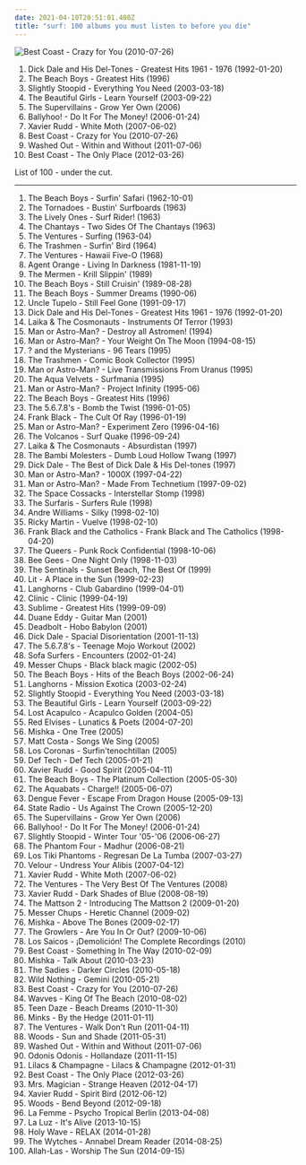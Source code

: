 ```yaml
---
date: 2021-04-10T20:51:01.408Z
title: "surf: 100 albums you must listen to before you die"
---
```

![Best Coast - Crazy for You (2010-07-26)](https://img.discogs.com/wBqojqfUqW7JPRm-k7Ay0V3sJhk=/fit-in/600x600/filters:strip_icc():format(jpeg):mode_rgb():quality(90)/discogs-images/R-2364771-1436727994-5630.jpeg.jpg "Best Coast - Crazy for You (2010-07-26)")
<ol class="albums">
<li data-cover="http://coverartarchive.org/release/8eba350a-5f56-4c19-99d7-7ddd26e89535/16705043688-500.jpg" data-tags="surf" role="button">Dick Dale and His Del-Tones - Greatest Hits 1961 - 1976 (1992-01-20)</li>
<li data-cover="https://img.discogs.com/diBFTozZc_XMIj_DaE1xto6-6rY=/fit-in/170x170/filters:strip_icc():format(jpeg):mode_rgb():quality(90)/discogs-images/R-693375-1313780934.jpeg.jpg" data-tags="surf, rock n roll" role="button">The Beach Boys - Greatest Hits (1996)</li>
<li data-cover="https://img.discogs.com/KgBjHyjGEwqcvfrXOmPth4FEFFQ=/fit-in/600x601/filters:strip_icc():format(jpeg):mode_rgb():quality(90)/discogs-images/R-3576516-1336355004.jpeg.jpg" data-tags="reggae, ska, summer" role="button">Slightly Stoopid - Everything You Need (2003-03-18)</li>
<li data-cover="http://coverartarchive.org/release/27f926ab-ff13-4be5-bebe-99e5e23e426e/5749835402-500.jpg" data-tags="surf" role="button">The Beautiful Girls - Learn Yourself (2003-09-22)</li>
<li data-cover="https://img.discogs.com/C-GIJ37K5lw77l09qevF9Di2VP0=/fit-in/600x600/filters:strip_icc():format(jpeg):mode_rgb():quality(90)/discogs-images/R-3625999-1439766596-5010.jpeg.jpg" data-tags="chill, reggae, surf, ska, summer, california, dancehall, beach, baixar depois, happy music for work" role="button">The Supervillains - Grow Yer Own (2006)</li>
<li data-cover="http://coverartarchive.org/release/abc685a8-6339-4b71-bd30-1fb9b4b48ae1/2203270543-500.jpg" data-tags="chill, reggae, surf, summer, california, beach, reggae-rock, bally, happy music for work" role="button">Ballyhoo! - Do It For The Money! (2006-01-24)</li>
<li data-cover="https://img.discogs.com/lwkGNhHJvvJVL1mkDqV5DD_js8g=/fit-in/600x559/filters:strip_icc():format(jpeg):mode_rgb():quality(90)/discogs-images/R-1065389-1189602288.jpeg.jpg" data-tags="surf, australian" role="button">Xavier Rudd - White Moth (2007-06-02)</li>
<li data-cover="https://img.discogs.com/wBqojqfUqW7JPRm-k7Ay0V3sJhk=/fit-in/600x600/filters:strip_icc():format(jpeg):mode_rgb():quality(90)/discogs-images/R-2364771-1436727994-5630.jpeg.jpg" data-tags="lo-fi, garage rock" role="button">Best Coast - Crazy for You (2010-07-26)</li>
<li data-cover="http://coverartarchive.org/release/9e944b69-8e75-47f7-8d85-1a2584bf3f7c/25694000082-500.jpg" data-tags="chillwave" role="button">Washed Out - Within and Without (2011-07-06)</li>
<li data-cover="http://coverartarchive.org/release/6de48734-e3b2-451f-8be1-2f65616b1e37/946776332-500.jpg" data-tags="indie, indie rock, lo-fi" role="button">Best Coast - The Only Place (2012-03-26)</li>
</ol>
List of 100 - under the cut.
<!-- more -->

_________________

<ol class="albums">
<li data-cover="https://img.discogs.com/naLLie-aCQ-3elkhmF2vgERHtdc=/fit-in/495x500/filters:strip_icc():format(jpeg):mode_rgb():quality(90)/discogs-images/R-6712956-1425149811-3644.jpeg.jpg" data-tags="surf rock, rock, 60s" role="button">
The Beach Boys - Surfin' Safari (1962-10-01)
</li>
<li data-cover="http://coverartarchive.org/release/0f055c6b-5a0c-40c5-891c-ff9e41d16acd/22422100646-500.jpg" data-tags="surf" role="button">
The Tornadoes - Bustin' Surfboards (1963)
</li>
<li data-cover="http://coverartarchive.org/release/b2819cfe-e451-40aa-bea8-a1367c8b67f0/17182662252-500.jpg" data-tags="instrumental" role="button">
The Lively Ones - Surf Rider! (1963)
</li>
<li data-cover="http://coverartarchive.org/release/fbb80136-8973-4f2b-b3c5-eada009e9c06/24528744592-500.jpg" data-tags="surf, rock n roll, surf rock, guitar virtuoso, rock'n'roll, bl00d7 m4r7" role="button">
The Chantays - Two Sides Of The Chantays (1963)
</li>
<li data-cover="https://img.discogs.com/r2O1LpKnOdwHh3tJfq2XUKjzYWc=/fit-in/600x605/filters:strip_icc():format(jpeg):mode_rgb():quality(90)/discogs-images/R-1644622-1516315226-3289.jpeg.jpg" data-tags="surf" role="button">
The Ventures - Surfing (1963-04)
</li>
<li data-cover="https://img.discogs.com/_DQavv8DT-REm9P13B67jLCuywE=/fit-in/590x579/filters:strip_icc():format(jpeg):mode_rgb():quality(90)/discogs-images/R-385990-1328699490.jpeg.jpg" data-tags="surf rock, garage rock, surfin bird" role="button">
The Trashmen - Surfin' Bird (1964)
</li>
<li data-cover="https://img.discogs.com/3nlui8RGMT03SNYnA-IgPa94BMQ=/fit-in/600x613/filters:strip_icc():format(jpeg):mode_rgb():quality(90)/discogs-images/R-6869769-1428774685-1743.jpeg.jpg" data-tags="instrumental, classic rock, surf" role="button">
The Ventures - Hawaii Five-O (1968)
</li>
<li data-cover="http://coverartarchive.org/release/44a77f28-c0c8-4b9c-ac11-2ba56e00ddfe/2221926630-500.jpg" data-tags="punk, surf punk" role="button">
Agent Orange - Living In Darkness (1981-11-19)
</li>
<li data-cover="https://img.discogs.com/vROb4mmCrH0mBcEK5O3iywZDfv8=/fit-in/600x600/filters:strip_icc():format(jpeg):mode_rgb():quality(90)/discogs-images/R-2380171-1562539341-9748.jpeg.jpg" data-tags="surf" role="button">
The Mermen - Krill Slippin' (1989)
</li>
<li data-cover="http://coverartarchive.org/release/fbc83a1b-b0ef-4e1a-b232-9209dfd7f654/3774853242-500.jpg" data-tags="surf, oldies, 60s" role="button">
The Beach Boys - Still Cruisin' (1989-08-28)
</li>
<li data-cover="http://coverartarchive.org/release/e9e6605b-de1d-4bb7-9021-62beee06e09f/5355706918-500.jpg" data-tags="oldies, the beach boys, the beach boys - summer dreams" role="button">
The Beach Boys - Summer Dreams (1990-06)
</li>
<li data-cover="https://img.discogs.com/PqD4V5GCVuTqdWD1zS_M3u5DPck=/fit-in/300x300/filters:strip_icc():format(jpeg):mode_rgb():quality(90)/discogs-images/R-3504333-1333048227.jpeg.jpg" data-tags="country, alt-country" role="button">
Uncle Tupelo - Still Feel Gone (1991-09-17)
</li>
<li data-cover="http://coverartarchive.org/release/8eba350a-5f56-4c19-99d7-7ddd26e89535/16705043688-500.jpg" data-tags="surf" role="button">
Dick Dale and His Del-Tones - Greatest Hits 1961 - 1976 (1992-01-20)
</li>
<li data-cover="http://coverartarchive.org/release/9afe4826-f879-4864-8b08-ee3219fcd821/28890740281-500.jpg" data-tags="surf, surf rock, instumental" role="button">
Laika & The Cosmonauts - Instruments Of Terror (1993)
</li>
<li data-cover="http://coverartarchive.org/release/1933de01-235c-4252-8acc-20bafbee6f23/16217895857-500.jpg" data-tags="surf" role="button">
Man or Astro-Man? - Destroy all Astromen! (1994)
</li>
<li data-cover="https://img.discogs.com/0lt0VPynj-LOuYonLu-nUk0mr3Y=/fit-in/588x600/filters:strip_icc():format(jpeg):mode_rgb():quality(90)/discogs-images/R-1190936-1342893999-8971.jpeg.jpg" data-tags="surf, surf rock, merkliste" role="button">
Man or Astro-Man? - Your Weight On The Moon (1994-08-15)
</li>
<li data-cover="http://coverartarchive.org/release/a8fff4a7-3f3c-4027-b13a-b0f51b40af24/22145029461-500.jpg" data-tags="garage rock" role="button">
? and the Mysterians - 96 Tears (1995)
</li>
<li data-cover="http://coverartarchive.org/release/b60147b4-f182-44cc-a359-58db5985d78a/28638241946-500.jpg" data-tags="surf" role="button">
The Trashmen - Comic Book Collector (1995)
</li>
<li data-cover="https://img.discogs.com/sIuKXb4v-yPsufIxB7An52OKjns=/fit-in/150x144/filters:strip_icc():format(jpeg):mode_rgb():quality(90)/discogs-images/R-1077680-1295568508.jpeg.jpg" data-tags="instrumental, surf, live, surf rock, surf punk, bl00d7 m4r7, tr4sh13" role="button">
Man or Astro-Man? - Live Transmissions From Uranus (1995)
</li>
<li data-cover="http://coverartarchive.org/release/453fc7d8-c1fa-4609-8969-7bec1bce2488/13129654482-500.jpg" data-tags="instrumental, surf" role="button">
The Aqua Velvets - Surfmania (1995)
</li>
<li data-cover="http://coverartarchive.org/release/59426b59-a04c-4d5a-907d-fb9fd58bf738/20987635298-500.jpg" data-tags="surf" role="button">
Man or Astro-Man? - Project Infinity (1995-06)
</li>
<li data-cover="https://img.discogs.com/diBFTozZc_XMIj_DaE1xto6-6rY=/fit-in/170x170/filters:strip_icc():format(jpeg):mode_rgb():quality(90)/discogs-images/R-693375-1313780934.jpeg.jpg" data-tags="surf, rock n roll" role="button">
The Beach Boys - Greatest Hits (1996)
</li>
<li data-cover="https://img.discogs.com/F1UhbcMi5S_XSBleF_Okd600xIA=/fit-in/400x393/filters:strip_icc():format(jpeg):mode_rgb():quality(90)/discogs-images/R-8524689-1463346109-4159.jpeg.jpg" data-tags="indie, japanese, surf, garage rock, female vocalist, rock'n roll, resistance is futile, and i hate that my feet are dancing so much, tdhassociation" role="button">
The 5.6.7.8's - Bomb the Twist (1996-01-05)
</li>
<li data-cover="http://coverartarchive.org/release/bd3070ca-bbc3-4f90-94ae-fb009ff7e882/15482523249-500.jpg" data-tags="alternative, alternative rock" role="button">
Frank Black - The Cult Of Ray (1996-01-19)
</li>
<li data-cover="http://coverartarchive.org/release/20532932-c1f1-4c78-9127-4d8cdc5ad7b4/10425417412-500.jpg" data-tags="instrumental, surf, surf rock" role="button">
Man or Astro-Man? - Experiment Zero (1996-04-16)
</li>
<li data-cover="http://coverartarchive.org/release/588c155e-5905-49b7-934a-c0bdfaa5b6b9/15586507441-500.jpg" data-tags="surf, bl00d7 m4r7" role="button">
The Volcanos - Surf Quake (1996-09-24)
</li>
<li data-cover="http://coverartarchive.org/release/9d5af185-00b2-4c2a-8b6b-334bd098b910/28890692101-500.jpg" data-tags="surf, surf rock" role="button">
Laika & The Cosmonauts - Absurdistan (1997)
</li>
<li data-cover="http://coverartarchive.org/release/a1904868-e9ab-4fd7-825e-842ca12f80fa/4517336324-500.jpg" data-tags="surf" role="button">
The Bambi Molesters - Dumb Loud Hollow Twang (1997)
</li>
<li data-cover="https://img.discogs.com/CDmrFOv2u2wj_rw_DHJiP9ZsPWs=/fit-in/600x606/filters:strip_icc():format(jpeg):mode_rgb():quality(90)/discogs-images/R-14653847-1579014090-4769.jpeg.jpg" data-tags="surf" role="button">
Dick Dale - The Best of Dick Dale & His Del-tones (1997)
</li>
<li data-cover="http://coverartarchive.org/release/6f338b57-cfc9-4355-a2bf-628181019ee6/9165076914-500.jpg" data-tags="surf, experimental, robot rock" role="button">
Man or Astro-Man? - 1000X (1997-04-22)
</li>
<li data-cover="http://coverartarchive.org/release/15526833-fec3-49eb-b587-3e2debd3ef67/5813876796-500.jpg" data-tags="surf" role="button">
Man or Astro-Man? - Made From Technetium (1997-09-02)
</li>
<li data-cover="http://coverartarchive.org/release/ccc286fc-17f7-4566-92f2-125f31c73b68/17182646128-500.jpg" data-tags="surf, surf rock, surf guitar" role="button">
The Space Cossacks - Interstellar Stomp (1998)
</li>
<li data-cover="https://img.discogs.com/Dbynx4lWCcOI8sdVFzhDgTNzGx0=/fit-in/600x585/filters:strip_icc():format(jpeg):mode_rgb():quality(90)/discogs-images/R-8503660-1583953406-6793.jpeg.jpg" data-tags="surf rock, surf" role="button">
The Surfaris - Surfers Rule (1998)
</li>
<li data-cover="http://coverartarchive.org/release/dee8fe07-f434-46cb-9731-0d668800e445/13476591738-500.jpg" data-tags="bad ass" role="button">
Andre Williams - Silky (1998-02-10)
</li>
<li data-cover="https://img.discogs.com/uhtWtyjsps4qpye-jxhAj7uNpAE=/fit-in/500x500/filters:strip_icc():format(jpeg):mode_rgb():quality(90)/discogs-images/R-4843072-1396451672-1423.jpeg.jpg" data-tags="latin" role="button">
Ricky Martin - Vuelve (1998-02-10)
</li>
<li data-cover="https://img.discogs.com/oOu0tXKOjtAdbvdCWJVZx4JSIvU=/fit-in/600x600/filters:strip_icc():format(jpeg):mode_rgb():quality(90)/discogs-images/R-400111-1243787011.jpeg.jpg" data-tags="indie, rock, alternative, indie rock" role="button">
Frank Black and the Catholics - Frank Black and The Catholics (1998-04-20)
</li>
<li data-cover="http://coverartarchive.org/release/8e495cbc-49e9-46e7-9809-714f2fb3fbf3/6383477476-500.jpg" data-tags="rock, punk, surf, hopeless, make me happy, fan-fucking-tastic, poppunk" role="button">
The Queers - Punk Rock Confidential (1998-10-06)
</li>
<li data-cover="https://img.discogs.com/h09j3rFsID_d3IQDD9P3EXbhQSk=/fit-in/600x600/filters:strip_icc():format(jpeg):mode_rgb():quality(90)/discogs-images/R-503157-1136621189.jpeg.jpg" data-tags="disco" role="button">
Bee Gees - One Night Only (1998-11-03)
</li>
<li data-cover="http://coverartarchive.org/release/31682ed7-7168-4cbf-ae10-6d57f332749d/17180551186-500.jpg" data-tags="surf" role="button">
The Sentinals - Sunset Beach, The Best Of (1999)
</li>
<li data-cover="https://img.discogs.com/i9uA0TZJ9Q72ePh9e-V5XWwgSIA=/fit-in/296x300/filters:strip_icc():format(jpeg):mode_rgb():quality(90)/discogs-images/R-1836667-1246787710.jpeg.jpg" data-tags="alternative rock" role="button">
Lit - A Place in the Sun (1999-02-23)
</li>
<li data-cover="https://img.discogs.com/C5w1I4u_N8l28Vls6WHAT-uqrT0=/fit-in/600x600/filters:strip_icc():format(jpeg):mode_rgb():quality(90)/discogs-images/R-2359577-1279405331.jpeg.jpg" data-tags="instrumental, surf, surf rock, twangy guitar" role="button">
Langhorns - Club Gabardino (1999-04-01)
</li>
<li data-cover="https://img.discogs.com/EgR2x4E687T6KNln71rYx84wowg=/fit-in/600x596/filters:strip_icc():format(jpeg):mode_rgb():quality(90)/discogs-images/R-993209-1526181612-3424.jpeg.jpg" data-tags="alternative rock, surf, indie rock, new wave, garage rock, post-punk revival, rivers all time favorite albums, greatest albums of the 90s, black and white album cover, arty farty punk" role="button">
Clinic - Clinic (1999-04-19)
</li>
<li data-cover="http://coverartarchive.org/release/80637d8b-5372-4185-9324-665312d1607e/7357477241-500.jpg" data-tags="ska" role="button">
Sublime - Greatest Hits (1999-09-09)
</li>
<li data-cover="https://img.discogs.com/SNmjbce6_drYmnF21w8IzfYICN0=/fit-in/400x355/filters:strip_icc():format(jpeg):mode_rgb():quality(90)/discogs-images/R-8314829-1459184560-8371.jpeg.jpg" data-tags="country, instrumental" role="button">
Duane Eddy - Guitar Man (2001)
</li>
<li data-cover="https://img.discogs.com/Ns_1oP_oKZZuapSj_hpzxmCTIig=/fit-in/600x600/filters:strip_icc():format(jpeg):mode_rgb():quality(90)/discogs-images/R-3150112-1318084280.jpeg.jpg" data-tags="surf" role="button">
Deadbolt - Hobo Babylon (2001)
</li>
<li data-cover="http://coverartarchive.org/release/e1d7d161-d216-3f04-9dd3-349bf6191148/23354822195-500.jpg" data-tags="surf, surf rock" role="button">
Dick Dale - Spacial Disorientation (2001-11-13)
</li>
<li data-cover="http://coverartarchive.org/release/1032ded2-d9db-3f48-b25a-d2c065c2ee9e/24967222389-500.jpg" data-tags="japanese, rock, surf, garage rock" role="button">
The 5.6.7.8's - Teenage Mojo Workout (2002)
</li>
<li data-cover="http://coverartarchive.org/release/83b25612-55c6-4cbf-8a38-60fc7189a84b/1837881315-500.jpg" data-tags="trip-hop" role="button">
Sofa Surfers - Encounters (2002-01-24)
</li>
<li data-cover="http://coverartarchive.org/release/890793d8-1291-4e11-9825-2eda27dcbbe5/6419386063-500.jpg" data-tags="underground, bl00d7 m4r7" role="button">
Messer Chups - Black black magic (2002-05)
</li>
<li data-cover="https://img.discogs.com/3VAbod3Gs7GqU9mimsg6L95IbZY=/fit-in/600x450/filters:strip_icc():format(jpeg):mode_rgb():quality(90)/discogs-images/R-448660-1453151645-7880.jpeg.jpg" data-tags="surf, rock n roll, t b boys" role="button">
The Beach Boys - Hits of the Beach Boys (2002-06-24)
</li>
<li data-cover="https://img.discogs.com/EaI2xdKKAz3G9krzAGbLIseXN2g=/fit-in/598x600/filters:strip_icc():format(jpeg):mode_rgb():quality(90)/discogs-images/R-548873-1375460544-4008.jpeg.jpg" data-tags="surf" role="button">
Langhorns - Mission Exotica (2003-02-24)
</li>
<li data-cover="https://img.discogs.com/KgBjHyjGEwqcvfrXOmPth4FEFFQ=/fit-in/600x601/filters:strip_icc():format(jpeg):mode_rgb():quality(90)/discogs-images/R-3576516-1336355004.jpeg.jpg" data-tags="reggae, ska, summer" role="button">
Slightly Stoopid - Everything You Need (2003-03-18)
</li>
<li data-cover="http://coverartarchive.org/release/27f926ab-ff13-4be5-bebe-99e5e23e426e/5749835402-500.jpg" data-tags="surf" role="button">
The Beautiful Girls - Learn Yourself (2003-09-22)
</li>
<li data-cover="http://coverartarchive.org/release/9def2489-d952-4325-88df-d3b09667e9f0/22134783207-500.jpg" data-tags="surf, surf rock" role="button">
Lost Acapulco - Acapulco Golden (2004-05)
</li>
<li data-cover="https://img.discogs.com/nEK0kFJVh-KgvHJmB_0R8SZ27cU=/fit-in/350x350/filters:strip_icc():format(jpeg):mode_rgb():quality(90)/discogs-images/R-4615754-1370020221-6824.jpeg.jpg" data-tags="surf" role="button">
Red Elvises - Lunatics & Poets (2004-07-20)
</li>
<li data-cover="https://img.discogs.com/PimSdFjTlBqkFiDDl4H67OmjRF4=/fit-in/500x500/filters:strip_icc():format(jpeg):mode_rgb():quality(90)/discogs-images/R-2012008-1306115692.jpeg.jpg" data-tags="soulful" role="button">
Mishka - One Tree (2005)
</li>
<li data-cover="https://via.placeholder.com/450" data-tags="singer-songwriter, acoustic" role="button">
Matt Costa - Songs We Sing (2005)
</li>
<li data-cover="https://img.discogs.com/0Bb1FE3_803F9oZ17Wjaran8Z3c=/fit-in/265x265/filters:strip_icc():format(jpeg):mode_rgb():quality(90)/discogs-images/R-2641924-1294592923.jpeg.jpg" data-tags="surf" role="button">
Los Coronas - Surfin'tenochtillan (2005)
</li>
<li data-cover="https://img.discogs.com/_-sYDENbhimRP2fWXuEIoOrn7Nc=/fit-in/500x500/filters:strip_icc():format(jpeg):mode_rgb():quality(90)/discogs-images/R-947558-1271119180.jpeg.jpg" data-tags="japanese, surf, hawaii, bilingual, must have, music i like but dont own" role="button">
Def Tech - Def Tech (2005-01-21)
</li>
<li data-cover="https://img.discogs.com/89BscsZ5gp_OLkxKGeyZL63Ks58=/fit-in/600x600/filters:strip_icc():format(jpeg):mode_rgb():quality(90)/discogs-images/R-2271346-1274280912.jpeg.jpg" data-tags="chill, rock, alternative, reggae, surf, blues, world music, good spirit xavier rudd" role="button">
Xavier Rudd - Good Spirit (2005-04-11)
</li>
<li data-cover="http://coverartarchive.org/release/38b2dbf5-2a47-468c-a07b-79578423e5d0/14712475865-500.jpg" data-tags="60s, surf, easy listening, soft rock, oldies, library, the beach boys, lossless, t b boys, br5albums, br5next" role="button">
The Beach Boys - The Platinum Collection (2005-05-30)
</li>
<li data-cover="http://coverartarchive.org/release/f05702c0-a8ef-473f-9ce8-e9dbb4ca10a0/4964947583-500.jpg" data-tags="ska" role="button">
The Aquabats - Charge!! (2005-06-07)
</li>
<li data-cover="http://coverartarchive.org/release/a109f2c5-aa07-4e37-95b0-965718c5d96d/6453800513-500.jpg" data-tags="indie, cambodian, aj playlist" role="button">
Dengue Fever - Escape From Dragon House (2005-09-13)
</li>
<li data-cover="http://coverartarchive.org/release/c2b401b0-17d6-4c99-b682-a44228ed8ee0/15278504062-500.jpg" data-tags="reggae" role="button">
State Radio - Us Against The Crown (2005-12-20)
</li>
<li data-cover="https://img.discogs.com/C-GIJ37K5lw77l09qevF9Di2VP0=/fit-in/600x600/filters:strip_icc():format(jpeg):mode_rgb():quality(90)/discogs-images/R-3625999-1439766596-5010.jpeg.jpg" data-tags="chill, reggae, surf, ska, summer, california, dancehall, beach, baixar depois, happy music for work" role="button">
The Supervillains - Grow Yer Own (2006)
</li>
<li data-cover="http://coverartarchive.org/release/abc685a8-6339-4b71-bd30-1fb9b4b48ae1/2203270543-500.jpg" data-tags="chill, reggae, surf, summer, california, beach, reggae-rock, bally, happy music for work" role="button">
Ballyhoo! - Do It For The Money! (2006-01-24)
</li>
<li data-cover="https://via.placeholder.com/450" data-tags="reggae rock" role="button">
Slightly Stoopid - Winter Tour '05-'06 (2006-06-27)
</li>
<li data-cover="https://img.discogs.com/5vS-ovT4MtsZtK0XsLSFYykA-aM=/fit-in/597x592/filters:strip_icc():format(jpeg):mode_rgb():quality(90)/discogs-images/R-817925-1161891332.jpeg.jpg" data-tags="surf, surf rock, rock, instrumental, instrumental rock, instrumental surf" role="button">
The Phantom Four - Madhur (2006-08-21)
</li>
<li data-cover="https://img.discogs.com/wJOK4lj6EB6Ax9jtBzFWjIh01h0=/fit-in/500x500/filters:strip_icc():format(jpeg):mode_rgb():quality(90)/discogs-images/R-1041314-1311448693.jpeg.jpg" data-tags="surf" role="button">
Los Tiki Phantoms - Regresan De La Tumba (2007-03-27)
</li>
<li data-cover="http://coverartarchive.org/release/035a1bcc-8b8d-4f84-bd55-d89191fdd5b4/2992217469-500.jpg" data-tags="surf, indie pop, summer, soft, beach, sixties, shuffle, cry, brian wilson, bauns, fuckin good, boys dressed up in velvet, teenagelove" role="button">
Velour - Undress Your Alibis (2007-04-12)
</li>
<li data-cover="https://img.discogs.com/lwkGNhHJvvJVL1mkDqV5DD_js8g=/fit-in/600x559/filters:strip_icc():format(jpeg):mode_rgb():quality(90)/discogs-images/R-1065389-1189602288.jpeg.jpg" data-tags="surf, australian" role="button">
Xavier Rudd - White Moth (2007-06-02)
</li>
<li data-cover="http://coverartarchive.org/release/c3cc8759-010c-4212-8068-5c4052401514/4948990703-500.jpg" data-tags="oldies" role="button">
The Ventures - The Very Best Of The Ventures (2008)
</li>
<li data-cover="http://coverartarchive.org/release/2a25f4c3-bdeb-4420-9a74-0e1d8a560ddf/17893434961-500.jpg" data-tags="alternative, alternative rock" role="button">
Xavier Rudd - Dark Shades of Blue (2008-08-19)
</li>
<li data-cover="https://img.discogs.com/iaEaxp7ayBDbA4vGDANkSke4CaI=/fit-in/600x601/filters:strip_icc():format(jpeg):mode_rgb():quality(90)/discogs-images/R-1647273-1606839413-9128.jpeg.jpg" data-tags="jazz, surf" role="button">
The Mattson 2 - Introducing The Mattson 2 (2009-01-20)
</li>
<li data-cover="https://img.discogs.com/DPyo-rHyf-SDq975sqF1hQ2TTgQ=/fit-in/600x594/filters:strip_icc():format(jpeg):mode_rgb():quality(90)/discogs-images/R-2020698-1258986704.jpeg.jpg" data-tags="surf" role="button">
Messer Chups - Heretic Channel (2009-02)
</li>
<li data-cover="http://coverartarchive.org/release/d84b21b7-c64e-49d7-9331-884b1b190fd3/24765415405-500.jpg" data-tags="reggae" role="button">
Mishka - Above The Bones (2009-02-17)
</li>
<li data-cover="http://coverartarchive.org/release/766cf545-9651-4728-85e0-230d29adf83c/15868890607-500.jpg" data-tags="surf, usa, strange, psychedelic, california, garage, debut album, the desperate kingdom of love, 30 strand grass, 4jsfolk, q3jslfm, you cant be wise and then love at the same time, track to check again, stuff i still want to discover, 2unban" role="button">
The Growlers - Are You In Or Out? (2009-10-06)
</li>
<li data-cover="https://img.discogs.com/gOLVJFOOcZGwSnwKcllU0MaSIjU=/fit-in/600x599/filters:strip_icc():format(jpeg):mode_rgb():quality(90)/discogs-images/R-2617270-1364510667-2588.jpeg.jpg" data-tags="garage  rock" role="button">
Los Saicos - ¡Demolición! The Complete Recordings (2010)
</li>
<li data-cover="http://coverartarchive.org/release/9d3488d4-f797-4508-b3b8-9b94d1d5e12f/13607085685-500.jpg" data-tags="surf, lo-fi pop, post present medium, ppm" role="button">
Best Coast - Something In The Way (2010-02-09)
</li>
<li data-cover="http://coverartarchive.org/release/d990a9ed-4a9d-476d-940b-a15cd437c2ff/24765372595-500.jpg" data-tags="reggae" role="button">
Mishka - Talk About (2010-03-23)
</li>
<li data-cover="http://coverartarchive.org/release/6a36323a-c019-4f2c-8ead-fdbc2418255c/4597325311-500.jpg" data-tags="indie, country, surf, canadian, psychedelic, country rock" role="button">
The Sadies - Darker Circles (2010-05-18)
</li>
<li data-cover="https://img.discogs.com/NeBBu5EEP2XGecymLXlAwoGnSSs=/fit-in/600x604/filters:strip_icc():format(jpeg):mode_rgb():quality(90)/discogs-images/R-2297842-1490435079-4947.jpeg.jpg" data-tags="dream pop" role="button">
Wild Nothing - Gemini (2010-05-21)
</li>
<li data-cover="https://img.discogs.com/wBqojqfUqW7JPRm-k7Ay0V3sJhk=/fit-in/600x600/filters:strip_icc():format(jpeg):mode_rgb():quality(90)/discogs-images/R-2364771-1436727994-5630.jpeg.jpg" data-tags="lo-fi, garage rock" role="button">
Best Coast - Crazy for You (2010-07-26)
</li>
<li data-cover="https://img.discogs.com/Z81861kdO2-pgNGcaWdWskd3nrs=/fit-in/500x500/filters:strip_icc():format(jpeg):mode_rgb():quality(90)/discogs-images/R-2628980-1296139890.jpeg.jpg" data-tags="lo-fi" role="button">
Wavves - King Of The Beach (2010-08-02)
</li>
<li data-cover="http://coverartarchive.org/release/138fc9b5-095a-45e5-861c-1ea86e85dc5a/9037433330-500.jpg" data-tags="surf, surf rock, surf pop" role="button">
Teen Daze - Beach Dreams (2010-11-30)
</li>
<li data-cover="http://coverartarchive.org/release/bf02c336-1649-4583-b515-4a56e59be494/3134628777-500.jpg" data-tags="surf, jangle pop, dream pop, 10s, captured tracks, glo fi, summer-gaze, melted ice cream on tanned hands" role="button">
Minks - By the Hedge (2011-01-11)
</li>
<li data-cover="https://img.discogs.com/5JcF4BsDctfEpcD6Kuy1ZyHOwJo=/fit-in/600x604/filters:strip_icc():format(jpeg):mode_rgb():quality(90)/discogs-images/R-11092559-1509723576-3161.jpeg.jpg" data-tags="instrumental, surf rock" role="button">
The Ventures - Walk Don't Run (2011-04-11)
</li>
<li data-cover="https://via.placeholder.com/450" data-tags="folk, surf, psychedelic, freak folk, woodsist" role="button">
Woods - Sun and Shade (2011-05-31)
</li>
<li data-cover="http://coverartarchive.org/release/9e944b69-8e75-47f7-8d85-1a2584bf3f7c/25694000082-500.jpg" data-tags="chillwave" role="button">
Washed Out - Within and Without (2011-07-06)
</li>
<li data-cover="https://img.discogs.com/HmgLLpLkygTl-oHjG_R6LwXE2zI=/fit-in/350x350/filters:strip_icc():format(jpeg):mode_rgb():quality(90)/discogs-images/R-3400276-1329066356.jpeg.jpg" data-tags="surf, noise rock, shoegaze, surf rock, surfgaze" role="button">
Odonis Odonis - Hollandaze (2011-11-15)
</li>
<li data-cover="http://coverartarchive.org/release/03fc6ff8-03a5-4846-b520-0cbb5bcee6f6/14656585932-500.jpg" data-tags="trip-hop, essential albums for the aspiring wizard" role="button">
Lilacs & Champagne - Lilacs & Champagne (2012-01-31)
</li>
<li data-cover="http://coverartarchive.org/release/6de48734-e3b2-451f-8be1-2f65616b1e37/946776332-500.jpg" data-tags="indie, indie rock, lo-fi" role="button">
Best Coast - The Only Place (2012-03-26)
</li>
<li data-cover="http://coverartarchive.org/release/978fed64-6d57-49a5-a2ae-e1610dd0fc72/3799345189-500.jpg" data-tags="indie, pop, rock, punk, surf, indie rock, lo-fi, garage, surf punk, garage pop" role="button">
Mrs. Magician - Strange Heaven (2012-04-17)
</li>
<li data-cover="http://coverartarchive.org/release/11b1c35d-28f4-4db5-812a-044b141b0d94/15548600221-500.jpg" data-tags="folk" role="button">
Xavier Rudd - Spirit Bird (2012-06-12)
</li>
<li data-cover="http://coverartarchive.org/release/288b34fd-f78c-423a-a144-8191ada79d25/2048304998-500.jpg" data-tags="indie, rock, freak folk, woodsist" role="button">
Woods - Bend Beyond (2012-09-18)
</li>
<li data-cover="http://coverartarchive.org/release/1ddc6293-6ce5-42ad-8936-976133784f5a/4051676455-500.jpg" data-tags="indie pop" role="button">
La Femme - Psycho Tropical Berlin (2013-04-08)
</li>
<li data-cover="http://coverartarchive.org/release/0dbf4ed3-0efc-44a1-b631-2af310042885/13192916186-500.jpg" data-tags="indie rock" role="button">
La Luz - It's Alive (2013-10-15)
</li>
<li data-cover="http://coverartarchive.org/release/15c8b305-2e6f-452c-a0f8-36c8d581a65e/7124003578-500.jpg" data-tags="psychedelic rock" role="button">
Holy Wave - RELAX (2014-01-28)
</li>
<li data-cover="http://coverartarchive.org/release/109ed063-39ea-4ae4-8901-13a3b808b758/8326624669-500.jpg" data-tags="noise rock" role="button">
The Wytches - Annabel Dream Reader (2014-08-25)
</li>
<li data-cover="http://coverartarchive.org/release/37927ceb-d609-485b-8a43-b382e9ad3f78/7963631854-500.jpg" data-tags="psychedelic" role="button">
Allah-Las - Worship The Sun (2014-09-15)
</li>
</ol>